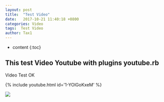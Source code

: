 ```yaml
---
layout: post
title:  "Test Video"
date:   2017-10-21 11:40:18 +0800
categories: Video
tags:  Test Video
author: Tax1
---
```


* content
{:toc}


## This test Video Youtube with plugins youtube.rb




Video Test OK

{% include youtube.html id='1-YOlGoKxeM' %}

![](http://www.colorhexa.com/007ded.png)
